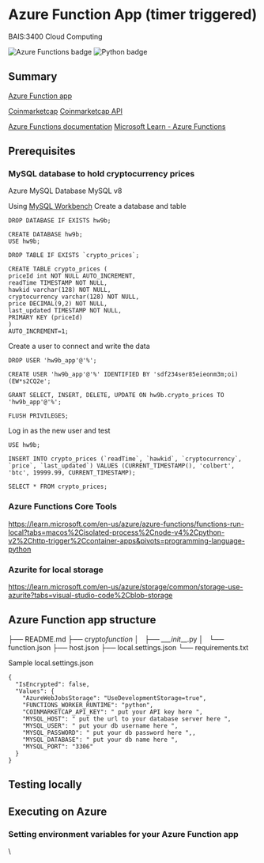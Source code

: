 # Azure Function App (timer triggered)

BAIS:3400 Cloud Computing

![Azure Functions badge](https://img.shields.io/badge/Azure_Functions-0062AD?style=for-the-badge&logo=azure-functions&logoColor=white) ![Python badge](https://img.shields.io/static/v1?message=python&logo=python&labelColor=5c5c5c&color=3776AB&logoColor=white&label=%20&style=for-the-badge)

## Summary

[Azure Function app](https://azure.microsoft.com/en-us/products/functions)

[Coinmarketcap](https://coinmarketcap.com/)
[Coinmarketcap API](https://coinmarketcap.com/api/)

[Azure Functions documentation](https://learn.microsoft.com/en-us/azure/azure-functions/)
[Microsoft Learn - Azure Functions](https://learn.microsoft.com/en-us/azure/azure-functions/functions-overview?pivots=programming-language-python)

## Prerequisites

### MySQL database to hold cryptocurrency prices

Azure MySQL Database
MySQL v8

Using [MySQL Workbench](https://www.mysql.com/products/workbench/)
Create a database and table

```
DROP DATABASE IF EXISTS hw9b;

CREATE DATABASE hw9b;
USE hw9b;

DROP TABLE IF EXISTS `crypto_prices`;

CREATE TABLE crypto_prices (
priceId int NOT NULL AUTO_INCREMENT,
readTime TIMESTAMP NOT NULL,
hawkid varchar(128) NOT NULL,
cryptocurrency varchar(128) NOT NULL,
price DECIMAL(9,2) NOT NULL,
last_updated TIMESTAMP NOT NULL,
PRIMARY KEY (priceId)
)
AUTO_INCREMENT=1;

```

Create a user to connect and write the data

```
DROP USER 'hw9b_app'@'%';

CREATE USER 'hw9b_app'@'%' IDENTIFIED BY 'sdf234ser85eieonm3m;oi)(EW*s2CQ2e';

GRANT SELECT, INSERT, DELETE, UPDATE ON hw9b.crypto_prices TO 'hw9b_app'@'%';

FLUSH PRIVILEGES;
```

Log in as the new user and test

```
USE hw9b;

INSERT INTO crypto_prices (`readTime`, `hawkid`, `cryptocurrency`, `price`, `last_updated`) VALUES (CURRENT_TIMESTAMP(), 'colbert', 'btc', 19999.99, CURRENT_TIMESTAMP);

SELECT * FROM crypto_prices;
```

### Azure Functions Core Tools

https://learn.microsoft.com/en-us/azure/azure-functions/functions-run-local?tabs=macos%2Cisolated-process%2Cnode-v4%2Cpython-v2%2Chttp-trigger%2Ccontainer-apps&pivots=programming-language-python

### Azurite for local storage

https://learn.microsoft.com/en-us/azure/storage/common/storage-use-azurite?tabs=visual-studio-code%2Cblob-storage

## Azure Function app structure

├── README.md
├── crypto*function
│   ├── \_\_\_init*\_\_.py
│   └── function.json
├── host.json
├── local.settings.json
└── requirements.txt

Sample local.settings.json

```
{
  "IsEncrypted": false,
  "Values": {
    "AzureWebJobsStorage": "UseDevelopmentStorage=true",
    "FUNCTIONS_WORKER_RUNTIME": "python",
    "COINMARKETCAP_API_KEY": " put your API key here ",
    "MYSQL_HOST": " put the url to your database server here ",
    "MYSQL_USER": " put your db username here ",
    "MYSQL_PASSWORD": " put your db password here ",,
    "MYSQL_DATABASE": " put your db name here ",
    "MYSQL_PORT": "3306"
  }
}
```

## Testing locally

## Executing on Azure

### Setting environment variables for your Azure Function app

\
